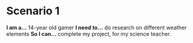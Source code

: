 # Scenario 1

**I am a…** 14-year old gamer
**I need to…** do research on different weather elements
**So I can…** complete my project, for my science teacher.
